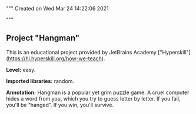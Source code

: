 
"""
Created on Wed Mar 24 14:22:06 2021

"""

## Project "Hangman"

This is an educational project provided by JetBrains Academy ["Hyperskill"]
(https://hi.hyperskill.org/how-we-teach).

**Level:** easy.

**Imported libraries:** random.


**Annotation:** Hangman is a popular yet grim puzzle game. 
A cruel computer hides a word from you, which you try 
to guess letter by letter. If you fail, you'll be “hanged”. 
If you win, you'll survive.
